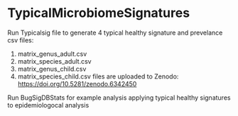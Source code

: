 # TypicalMicrobiomeSignatures
Run Typicalsig file to generate 4 typical healthy signature and prevelance csv files:
1. matrix_genus_adult.csv
2. matrix_species_adult.csv
3. matrix_genus_child.csv
4. matrix_species_child.csv
files are uploaded to Zenodo: https://doi.org/10.5281/zenodo.6342450

Run BugSigDBStats for example analysis applying typical healthy signatures to epidemiologocal analysis 
